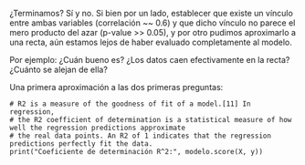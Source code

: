 ¿Terminamos? Sí y no. Si bien por un lado, establecer que existe un vínculo entre ambas variables (correlación ~~ 0.6) y que dicho vínculo no parece el mero producto del azar (p-value >> 0.05), y por otro pudimos aproximarlo a una recta, aún estamos lejos de haber evaluado completamente al modelo. 

Por ejemplo: ¿Cuán bueno es? ¿Los datos caen efectivamente en la recta? ¿Cuánto se alejan de ella?

Una primera aproximación a las dos primeras preguntas: 

```
# R2 is a measure of the goodness of fit of a model.[11] In regression, 
# the R2 coefficient of determination is a statistical measure of how well the regression predictions approximate
# the real data points. An R2 of 1 indicates that the regression predictions perfectly fit the data. 
print("Coeficiente de determinación R^2:", modelo.score(X, y)) 
```

